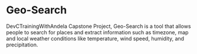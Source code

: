 # Geo-Search
DevCTrainingWithAndela Capstone Project, Geo-Search is a tool that allows people to search for places and extract information such as timezone, map and local weather conditions like temperature, wind speed, humidity, and precipitation.
